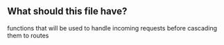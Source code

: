 ## What should this file have?

functions that will be used to handle incoming requests before cascading them to routes
